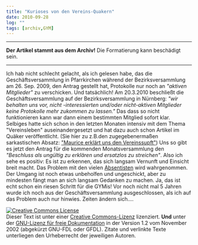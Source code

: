 ```yaml
---
title: "Kurioses von den Vereins-Quakern"
date: 2010-09-28
log: ""
tags: [archiv,GYM]
---
```

<hr><b>Der Artikel stammt aus dem Archiv!</b> Die Formatierung kann beschädigt sein.<hr>

Ich hab nicht schlecht gelacht, als ich gelesen habe, das die Geschäftsversammlung  in Pfarrkirchen während der Bezirksversammlung  am  26. Sep. 2009, den Antrag gestellt hat, Protokolle nur noch an <i>"aktiven Mitglieder"</i> zu verschicken. Und tatsächlich! Am 20.3.2010 beschließt die Geschäftsversammlung auf der Bezirksversammlung in Nürnberg: <i>"wir behalten uns vor, nicht -interessierten und/oder nicht-aktiven Mitglieder keine Protokolle mehr zukommen zu lassen."</i> Das dass so nicht funktionieren kann war dann einem bestimmten Mitglied sofort klar. Selbiges hatte sich schon in den letzten Monaten intensiv mit dem Thema "Vereinsleben" auseinandergesetzt und hat dazu auch schon Artikel im Quäker veröffentlicht. (Sie hier zu z.B.den zugegebenermaßen sarkastischen Absatz: <a href="http://www.the-independent-friend.de/?q=node/564">"Maurice erklärt uns den Vereinssupft"</a>) Uns so gibt es jetzt den Antrag für die kommenden Monatsversammlung den <i>"Beschluss als ungültig zu erklären und ersatzlos zu streichen"</i>. Also ich sehe es positiv: Es ist zu erkennen, das sich langsam Vernunft und Einsicht breit macht. Das Problem mit den vielen <a href="http://de.wikipedia.org/wiki/Absentismus">Absentisten</a> wird wahrgenommen. Der Umgang ist noch etwas unbeholfen und ungeschickt, aber zu mindesten fängt man an sich langsam Gedanken zu machen. Ja, das ist echt schon ein riesen Schritt für die GYMis! Vor noch nicht mal 5 Jahren wurde ich noch aus der Geschäftsversammlung ausgeschlossen, als ich auf das Problem auch nur hinwies.  Zeiten ändern sich....


<a rel="license" href="http://creativecommons.org/licenses/by-sa/3.0/de/"><img alt="Creative Commons License" style="border-width: 0pt;" src="http://i.creativecommons.org/l/by-sa/3.0/de/88x31.png" /></a><br />
Dieser <span xmlns:dc="http://purl.org/dc/elements/1.1/" href="http://purl.org/dc/dcmitype/Text" rel="dc:type">Text</span> ist unter einer <a rel="license" href="http://creativecommons.org/licenses/by-sa/3.0/de/">Creative Commons-Lizenz</a> lizenziert. <b>Und</b> unter der <a href="http://de.wikipedia.org/wiki/GFDL">GNU-Lizenz f&uuml;r freie Dokumentation</a> in der Version 1.2 vom November 2002 (abgek&uuml;rzt GNU-FDL oder GFDL). Zitate und verlinkte Texte unterliegen den Urheberrecht der jeweiligen Autoren.
